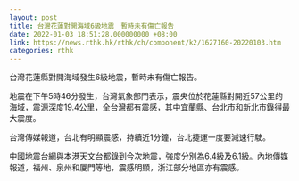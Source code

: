 ```yaml
---
layout: post
title: 台灣花蓮對開海域6級地震　暫時未有傷亡報告
date: 2022-01-03 18:51:28.000000000 +08:00
link: https://news.rthk.hk/rthk/ch/component/k2/1627160-20220103.htm
categories: rthk
---
```


台灣花蓮縣對開海域發生6級地震，暫時未有傷亡報告。

地震在下午5時46分發生，台灣氣象部門表示，震央位於花蓮縣對開近57公里的海域，震源深度19.4公里，全台灣都有震感，其中宜蘭縣、台北市和新北市錄得最大震度。

台灣傳媒報道，台北有明顯震感，持續近1分鐘，台北捷運一度要減速行駛。

中國地震台網與本港天文台都錄到今次地震，強度分別為6.4級及6.1級。內地傳媒報道，福州、泉州和厦門等地，震感明顯，浙江部分地區亦有震感。
